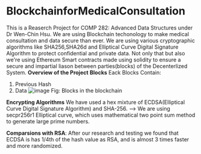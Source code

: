 # BlockchainforMedicalConsultation

This is a Reaserch Project for COMP 282: Advanced Data Structures under Dr Wen-Chin Hsu. We are using Blockchain techonology to make medical consultation and data secure than ever. We are using various cryptographic algorithms like SHA256,SHA26d and Elliptical Curve Digital Signature Algorithm to protect confidential and private data.
Not only that but also we're using Ethereum Smart contracts made using solidity to ensure a secure and impartial liason between parties(blocks) of the Decenterlized System.
**Overview of the Project**
**Blocks**
Eack Blocks Contain:
1. Previous Hash
2. Data
   ![image](https://github.com/paramdesai321/BlockchainforMedicalConsultation/assets/123131116/2d2eba81-c036-4443-ba89-612a2ef8aa12)
   Fig: Blocks in the blockchain
   
**Encrypting Algorithms**
We have used a hex mixture of ECDSA(Elliptical Curve Digital Signature Algorithm) and SHA-256.
--> We are using secpr256r1 Elliptical curve, which uses mathematical two point sum method to generate large prime numbers.
    

**Comparsions with RSA**: After our research and testing we found that ECDSA is has 1/4th of the hash value as RSA, and is almost 3 times faster and more randomized.

